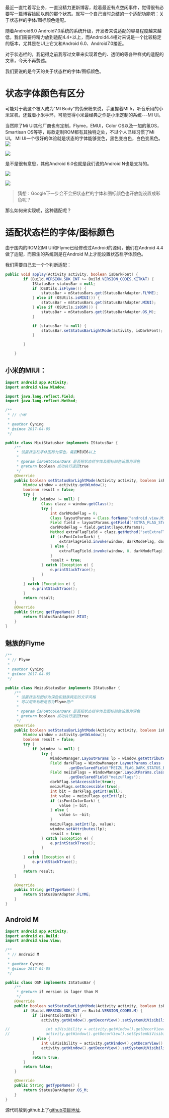 最近一直忙着写业务，一直没精力更新博客，趁着最近有点空闲事件，觉得很有必要写一篇博客捡回以前的那个状态。就写一个自己当时总结的一个适配功能吧：关于状态栏的字体/图标颜色适配。

随着Android6.0 Android7.0系统的系统升级，开发者来说适配的容易程度越来越低，我们需要将精力放到适配4.4+以上，而Android4.4相对来说是一个比较稳定的版本，尤其是在UI上它又和Android 6.0、Android7.0接近。
<!-- more -->
对于状态栏的，我记得之前我写过文章来实现着色的、透明的等各种样式的适配的文章，今天不再赘述。

我们要说的是今天的关于状态栏的字体/图标颜色。

# 状态字体颜色有区分
可能对于我这个被人成为"MI Body"的伪米粉来说，手里握着MI 5，听音乐用的小米耳机，还戴着小米手环，可能觉得小米最经典之作是小米定制的系统---MI UI。

当然除了Mi UI其他厂商也有定制，Flyme，EMUI，Color OS以及一加的氢OS，Smartisan OS等等，每款定制ROM都有其独特之处，不过个人已经习惯了Mi UI。
MI UI一个很好的体验就是状态的字体能够变色，黑色变白色，白色变黑色。
![](http://7xj9f0.com1.z0.glb.clouddn.com/14920106163118.jpg)


![](http://7xj9f0.com1.z0.glb.clouddn.com/14920106348516.jpg)

是不是很有意思，其他Android 6.0也就是我们说的Android N也是支持的。

![](http://7xj9f0.com1.z0.glb.clouddn.com/14920119504831.jpg)


![](http://7xj9f0.com1.z0.glb.clouddn.com/14920118899908.jpg)

>猜想：Google下一步会不会把状态栏的字体和图标颜色也开放能设置成彩色呢？

那么如何来实现呢，这种适配呢？

# 适配状态栏的字体/图标颜色
由于国内的ROM如MI UI和Flyme已经修改过Android的源码，他们在Android 4.4 做了适配，而原生的系统则是在Android M上才能设置状态栏字体颜色。

我们需要自己去一个个判断适配：

```java
public void applay(Activity activity, boolean isDarkFont) {
        if (Build.VERSION.SDK_INT >= Build.VERSION_CODES.KITKAT) {
            IStatusBar statusBar = null;
            if (OSUtils.isFlyme()) {
                statusBar = mStatusBars.get(StatusBarAdapter.FLYME);
            } else if (OSUtils.isMIUI()) {
                statusBar = mStatusBars.get(StatusBarAdapter.MIUI);
            } else if (OSUtils.isOSM()) {
                statusBar = mStatusBars.get(StatusBarAdapter.OS_M);
            }

            if (statusBar != null) {
                statusBar.setStatusBarLightMode(activity, isDarkFont);
            }

        }

    }
```

## 小米的MIUI：

```java
import android.app.Activity;
import android.view.Window;

import java.lang.reflect.Field;
import java.lang.reflect.Method;

/**
 * // 小米
 *
 * @author Cyning
 * @since 2017-04-05
 */

public class MiuiStatusbar implements IStatusBar {
    /**
     * 设置状态栏字体图标为深色，需要MIUI6以上
     *
     * @param isFontColorDark 是否把状态栏字体及图标颜色设置为深色
     * @return boolean 成功执行返回true
     */
    @Override
    public boolean setStatusBarLightMode(Activity activity, boolean isFontColorDark) {
        Window window = activity.getWindow();
        boolean result = false;
        try {
            if (window != null) {
                Class clazz = window.getClass();
                try {
                    int darkModeFlag = 0;
                    Class layoutParams = Class.forName("android.view.MiuiWindowManager$LayoutParams");
                    Field field = layoutParams.getField("EXTRA_FLAG_STATUS_BAR_DARK_MODE");
                    darkModeFlag = field.getInt(layoutParams);
                    Method extraFlagField = clazz.getMethod("setExtraFlags", int.class, int.class);
                    if (isFontColorDark) {
                        extraFlagField.invoke(window, darkModeFlag, darkModeFlag);//状态栏透明且黑色字体
                    } else {
                        extraFlagField.invoke(window, 0, darkModeFlag);//清除黑色字体
                    }
                    result = true;
                } catch (Exception e) {
                    e.printStackTrace();
                }
            }
        } catch (Exception e) {
            e.printStackTrace();
        }
        return result;
    }
    @Override
    public String getTypeName() {
        return StatusBarAdapter.MIUI;
    }
}
```


## 魅族的Flyme

```java
/**
 * // Flyme
 *
 * @author Cyning
 * @since 2017-04-05
 */

public class MeizuStatusBar implements IStatusBar {
    /**
     * 设置状态栏图标为深色和魅族特定的文字风格
     * 可以用来判断是否为Flyme用户
     *
     * @param isFontColorDark 是否把状态栏字体及图标颜色设置为深色
     * @return boolean 成功执行返回true
     */
    @Override
    public boolean setStatusBarLightMode(Activity activity, boolean isFontColorDark) {
        Window window = activity.getWindow();
        boolean result = false;
        try {
            if (window != null) {
                try {
                    WindowManager.LayoutParams lp = window.getAttributes();
                    Field darkFlag = WindowManager.LayoutParams.class
                            .getDeclaredField("MEIZU_FLAG_DARK_STATUS_BAR_ICON");
                    Field meizuFlags = WindowManager.LayoutParams.class
                            .getDeclaredField("meizuFlags");
                    darkFlag.setAccessible(true);
                    meizuFlags.setAccessible(true);
                    int bit = darkFlag.getInt(null);
                    int value = meizuFlags.getInt(lp);
                    if (isFontColorDark) {
                        value |= bit;
                    } else {
                        value &= ~bit;
                    }
                    meizuFlags.setInt(lp, value);
                    window.setAttributes(lp);
                    result = true;
                } catch (Exception e) {
                    e.printStackTrace();
                }
            }
        } catch (Exception e) {
            e.printStackTrace();
        }
        return result;
    }

    @Override
    public String getTypeName() {
        return StatusBarAdapter.FLYME;
    }
}
```

## Android M

```java
import android.app.Activity;
import android.os.Build;
import android.view.View;

/**
 * // Android M
 *
 * @author Cyning
 * @since 2017-04-05
 */

public class OSM implements IStatusBar {
    /**
     * @return if version is lager than M
     */
    @Override
    public boolean setStatusBarLightMode(Activity activity, boolean isFontColorDark) {
        if (Build.VERSION.SDK_INT >= Build.VERSION_CODES.M) {
            if (isFontColorDark) {
                activity.getWindow().getDecorView().setSystemUiVisibility( View.SYSTEM_UI_FLAG_LAYOUT_FULLSCREEN|View.SYSTEM_UI_FLAG_LIGHT_STATUS_BAR);

//                int uiVisibility = activity.getWindow().getDecorView().getSystemUiVisibility();
//                activity.getWindow().getDecorView().setSystemUiVisibility(uiVisibility | View.SYSTEM_UI_FLAG_LIGHT_STATUS_BAR);
            } else {
                int uiVisibility = activity.getWindow().getDecorView().getSystemUiVisibility();
                activity.getWindow().getDecorView().setSystemUiVisibility(uiVisibility| View.SYSTEM_UI_FLAG_VISIBLE);
            }
            return true;
        }
        return false;
    }

    @Override
    public String getTypeName() {
        return StatusBarAdapter.OS_M;
    }
}
```
源代码放到github上了[github项目地址](https://github.com/ownwell/StatusBarUtils).
